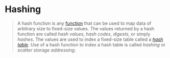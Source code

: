 # Hashing

> A hash function is any [function][concept-functions] that can be used to map data of arbitrary size to fixed-size values. The values returned by a hash function are called _hash values_, _hash codes_, _digests_, or simply _hashes_. The values are used to index a fixed-size table called a [_hash table_][type-hash-map]. Use of a hash function to index a hash table is called _hashing_ or _scatter storage addressing_.

[concept-functions]: ./functions.md
[type-hash-map]: ../types/hash_map.md
